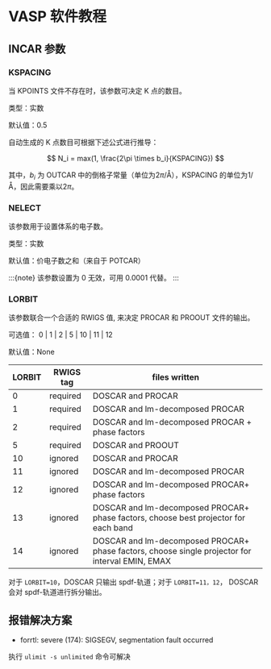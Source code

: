 # VASP 软件教程

## INCAR 参数

### KSPACING

当 KPOINTS 文件不存在时，该参数可决定 K 点的数目。

类型：实数

默认值：0.5

自动生成的 K 点数目可根据下述公式进行推导：

$$
N_i = max(1, \frac{2\pi \times b_i}{KSPACING})
$$

其中，$b_i$ 为 OUTCAR 中的倒格子常量（单位为$2\pi/$Å），KSPACING 的单位为$1/$Å，因此需要乘以$2\pi$。

### NELECT

该参数用于设置体系的电子数。

类型：实数

默认值：价电子数之和（来自于 POTCAR）

:::{note}
该参数设置为 0 无效，可用 0.0001 代替。
:::

### LORBIT

该参数联合一个合适的 RWIGS 值, 来决定 PROCAR 和 PROOUT 文件的输出。

可选值： 0 | 1 | 2 | 5 | 10 | 11 | 12

默认值：None

| LORBIT | RWIGS tag | files written                                                                                   |
| ------ | --------- | ----------------------------------------------------------------------------------------------- |
| 0      | required  | DOSCAR and PROCAR                                                                               |
| 1      | required  | DOSCAR and lm-decomposed PROCAR                                                                 |
| 2      | required  | DOSCAR and lm-decomposed PROCAR + phase factors                                                 |
| 5      | required  | DOSCAR and PROOUT                                                                               |
| 10     | ignored   | DOSCAR and PROCAR                                                                               |
| 11     | ignored   | DOSCAR and lm-decomposed PROCAR                                                                 |
| 12     | ignored   | DOSCAR and lm-decomposed PROCAR+ phase factors                                                  |
| 13     | ignored   | DOSCAR and lm-decomposed PROCAR+ phase factors, choose best projector for each band             |
| 14     | ignored   | DOSCAR and lm-decomposed PROCAR+ phase factors, choose single projector for interval EMIN, EMAX |

对于 `LORBIT=10`，DOSCAR 只输出 spdf-轨道；对于 `LORBIT=11，12`， DOSCAR 会对 spdf-轨道进行拆分输出。

## 报错解决方案

- forrtl: severe (174): SIGSEGV, segmentation fault occurred

执行 `ulimit -s unlimited` 命令可解决

